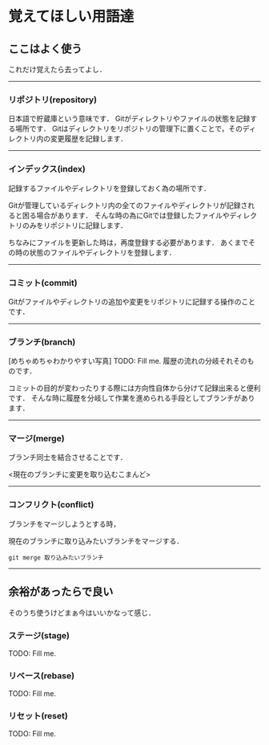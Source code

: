 # 覚えてほしい用語達



## ここはよく使う
これだけ覚えたら去ってよし．

---
### リポジトリ(repository)
日本語で貯蔵庫という意味です．
Gitがディレクトリやファイルの状態を記録する場所です．
Gitはディレクトリをリポジトリの管理下に置くことで，そのディレクトリ内の変更履歴を記録します．

---
### インデックス(index)
記録するファイルやディレクトリを登録しておく為の場所です．

Gitが管理しているディレクトリ内の全てのファイルやディレクトリが記録されると困る場合があります．
そんな時の為にGitでは登録したファイルやディレクトリのみをリポジトリに記録します．

ちなみにファイルを更新した時は，再度登録する必要があります．
あくまでその時の状態のファイルやディレクトリを登録します．

---
### コミット(commit)
Gitがファイルやディレクトリの追加や変更をリポジトリに記録する操作のことです．

---
### ブランチ(branch)
[めちゃめちゃわかりやすい写真]
TODO: Fill me.
履歴の流れの分岐それそのものです．

コミットの目的が変わったりする際には方向性自体から分けて記録出来ると便利です．
そんな時に履歴を分岐して作業を進められる手段としてブランチがあります．

---
### マージ(merge)
ブランチ同士を結合させることです．

<現在のブランチに変更を取り込むこまんど>

---
### コンフリクト(conflict)
ブランチをマージしようとする時，

現在のブランチに取り込みたいブランチをマージする．
```
git merge 取り込みたいブランチ
```
---
## 余裕があったらで良い
そのうち使うけどまぁ今はいいかなって感じ．

### ステージ(stage)
TODO: Fill me.
### リベース(rebase)
TODO: Fill me.
### リセット(reset)
TODO: Fill me.

